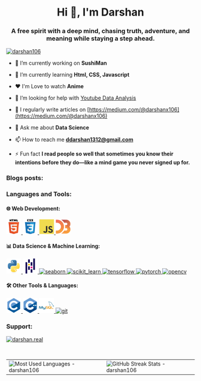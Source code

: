 <h1 align="center">Hi 👋, I'm Darshan</h1>
<h3 align="center">A free spirit with a deep mind, chasing truth, adventure, and meaning while staying a step ahead.</h3>

<p align="left"> <a href="https://github.com/ryo-ma/github-profile-trophy"><img src="https://github-profile-trophy.vercel.app/?username=darshan106" alt="darshan106" /></a> </p>

- 🔭 I’m currently working on **SushiMan**

- 🌱 I’m currently learning **Html, CSS, Javascript**

- ❤️ I'm Love to watch **Anime**

- 🤝 I’m looking for help with [Youtube Data Analysis](https://github.com/darshan106/Youtube-Data-Analysis)

- 📝 I regularly write articles on [https://medium.com/@darshanx106](https://medium.com/@darshanx106)

- 💬 Ask me about **Data Science**

- 📫 How to reach me **ddarshan1312@gmail.com**

- ⚡ Fun fact **I read people so well that sometimes you know their intentions before they do—like a mind game you never signed up for.**

### Blogs posts:
<!-- BLOG-POST-LIST:START -->
<!-- BLOG-POST-LIST:END -->

<h3 align="left">Languages and Tools:</h3>

<h4 align="left">🌐 Web Development:</h4>
<p align="left">
    <a href="https://www.w3schools.com/html/" target="_blank" rel="noreferrer">
        <img src="https://raw.githubusercontent.com/devicons/devicon/master/icons/html5/html5-original-wordmark.svg" alt="html5" width="40" height="40"/>
    </a>
    <a href="https://www.w3schools.com/css/" target="_blank" rel="noreferrer">
        <img src="https://raw.githubusercontent.com/devicons/devicon/master/icons/css3/css3-original-wordmark.svg" alt="css3" width="40" height="40"/>
    </a>
    <a href="https://developer.mozilla.org/en-US/docs/Web/JavaScript" target="_blank" rel="noreferrer">
        <img src="https://raw.githubusercontent.com/devicons/devicon/master/icons/javascript/javascript-original.svg" alt="javascript" width="40" height="40"/>
    </a>
    <a href="https://d3js.org/" target="_blank" rel="noreferrer">
        <img src="https://raw.githubusercontent.com/devicons/devicon/master/icons/d3js/d3js-original.svg" alt="d3js" width="40" height="40"/>
    </a>
</p>

<h4 align="left">📊 Data Science & Machine Learning:</h4>
<p align="left">
    <a href="https://www.python.org" target="_blank" rel="noreferrer">
        <img src="https://raw.githubusercontent.com/devicons/devicon/master/icons/python/python-original.svg" alt="python" width="40" height="40"/>
    </a>
    <a href="https://pandas.pydata.org/" target="_blank" rel="noreferrer">
        <img src="https://raw.githubusercontent.com/devicons/devicon/2ae2a900d2f041da66e950e4d48052658d850630/icons/pandas/pandas-original.svg" alt="pandas" width="40" height="40"/>
    </a>
    <a href="https://seaborn.pydata.org/" target="_blank" rel="noreferrer">
        <img src="https://seaborn.pydata.org/_images/logo-mark-lightbg.svg" alt="seaborn" width="40" height="40"/>
    </a>
    <a href="https://scikit-learn.org/" target="_blank" rel="noreferrer">
        <img src="https://upload.wikimedia.org/wikipedia/commons/0/05/Scikit_learn_logo_small.svg" alt="scikit_learn" width="40" height="40"/>
    </a>
    <a href="https://www.tensorflow.org" target="_blank" rel="noreferrer">
        <img src="https://www.vectorlogo.zone/logos/tensorflow/tensorflow-icon.svg" alt="tensorflow" width="40" height="40"/>
    </a>
    <a href="https://pytorch.org/" target="_blank" rel="noreferrer">
        <img src="https://www.vectorlogo.zone/logos/pytorch/pytorch-icon.svg" alt="pytorch" width="40" height="40"/>
    </a>
    <a href="https://opencv.org/" target="_blank" rel="noreferrer">
        <img src="https://www.vectorlogo.zone/logos/opencv/opencv-icon.svg" alt="opencv" width="40" height="40"/>
    </a>
</p>

<h4 align="left">🛠️ Other Tools & Languages:</h4>
<p align="left">
    <a href="https://www.cprogramming.com/" target="_blank" rel="noreferrer">
        <img src="https://raw.githubusercontent.com/devicons/devicon/master/icons/c/c-original.svg" alt="c" width="40" height="40"/>
    </a>
    <a href="https://www.w3schools.com/cpp/" target="_blank" rel="noreferrer">
        <img src="https://raw.githubusercontent.com/devicons/devicon/master/icons/cplusplus/cplusplus-original.svg" alt="cplusplus" width="40" height="40"/>
    </a>
    <a href="https://www.mysql.com/" target="_blank" rel="noreferrer">
        <img src="https://raw.githubusercontent.com/devicons/devicon/master/icons/mysql/mysql-original-wordmark.svg" alt="mysql" width="40" height="40"/>
    </a>
    <a href="https://git-scm.com/" target="_blank" rel="noreferrer">
        <img src="https://www.vectorlogo.zone/logos/git-scm/git-scm-icon.svg" alt="git" width="40" height="40"/>
    </a>
</p>

<h3 align="left">Support:</h3>
<p>
    <a href="https://www.buymeacoffee.com/darshan.real" target="_blank">
        <img src="https://cdn.buymeacoffee.com/buttons/v2/default-yellow.png" height="50" width="210" alt="darshan.real" />
    </a>
</p>

<br>

<table>
    <tr>
        <td>
            <img src="https://github-readme-stats.vercel.app/api/top-langs?username=darshan106&show_icons=true&locale=en&layout=compact" alt="Most Used Languages - darshan106" />
        </td>
        <td>
            <img src="https://github-readme-streak-stats.herokuapp.com/?user=darshan106&" alt="GitHub Streak Stats - darshan106" />
        </td>
    </tr>
</table>
